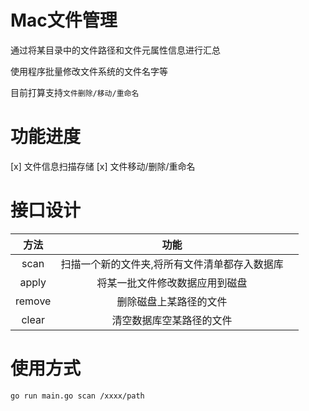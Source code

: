 # Mac文件管理

通过将某目录中的文件路径和文件元属性信息进行汇总

使用程序批量修改文件系统的文件名字等

目前打算支持`文件删除/移动/重命名`

# 功能进度

[x] 文件信息扫描存储
[x] 文件移动/删除/重命名

# 接口设计

|方法|功能||
|:-:|:-:|:-:|
|scan|扫描一个新的文件夹,将所有文件清单都存入数据库||
|apply|将某一批文件修改数据应用到磁盘||
|remove|删除磁盘上某路径的文件||
|clear|清空数据库空某路径的文件||

# 使用方式

`go run main.go scan /xxxx/path`


